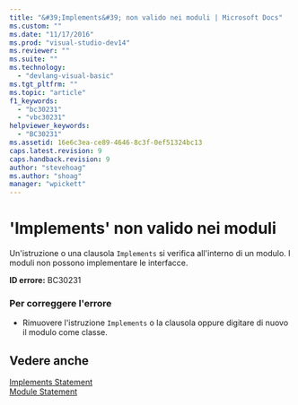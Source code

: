 ```yaml
---
title: "&#39;Implements&#39; non valido nei moduli | Microsoft Docs"
ms.custom: ""
ms.date: "11/17/2016"
ms.prod: "visual-studio-dev14"
ms.reviewer: ""
ms.suite: ""
ms.technology: 
  - "devlang-visual-basic"
ms.tgt_pltfrm: ""
ms.topic: "article"
f1_keywords: 
  - "bc30231"
  - "vbc30231"
helpviewer_keywords: 
  - "BC30231"
ms.assetid: 16e6c3ea-ce89-4646-8c3f-0ef51324bc13
caps.latest.revision: 9
caps.handback.revision: 9
author: "stevehoag"
ms.author: "shoag"
manager: "wpickett"
---
```

# &#39;Implements&#39; non valido nei moduli
Un'istruzione o una clausola `Implements` si verifica all'interno di un modulo. I moduli non possono implementare le interfacce.  
  
 **ID errore:** BC30231  
  
### Per correggere l'errore  
  
-   Rimuovere l'istruzione `Implements` o la clausola oppure digitare di nuovo il modulo come classe.  
  
## Vedere anche  
 [Implements Statement](/dotnet/visual-basic/language-reference/statements/implements-statement)   
 [Module Statement](/dotnet/visual-basic/language-reference/statements/module-statement)